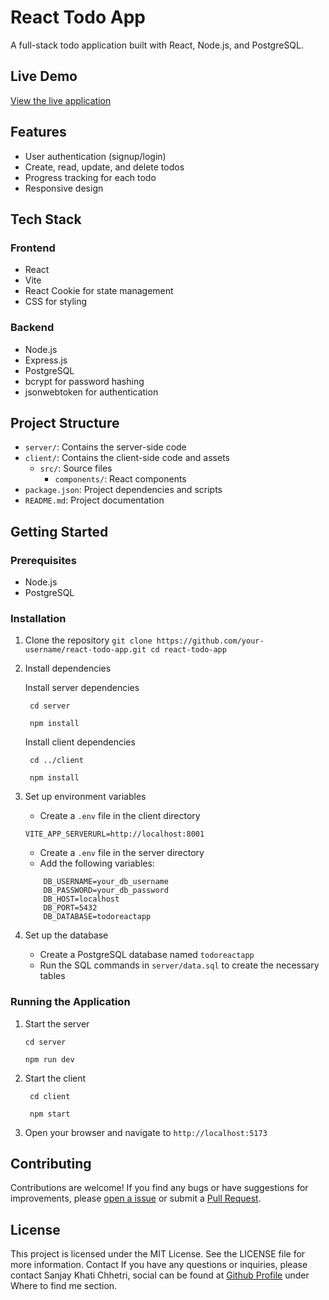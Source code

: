 # React Todo App

A full-stack todo application built with React, Node.js, and PostgreSQL.

## Live Demo

[View the live application](https://todo-react-app-client.vercel.app/)

## Features

- User authentication (signup/login)
- Create, read, update, and delete todos
- Progress tracking for each todo
- Responsive design

## Tech Stack

### Frontend

- React
- Vite
- React Cookie for state management
- CSS for styling

### Backend

- Node.js
- Express.js
- PostgreSQL
- bcrypt for password hashing
- jsonwebtoken for authentication

## Project Structure

- `server/`: Contains the server-side code
- `client/`: Contains the client-side code and assets
  - `src/`: Source files
    - `components/`: React components
- `package.json`: Project dependencies and scripts
- `README.md`: Project documentation

## Getting Started

### Prerequisites

- Node.js
- PostgreSQL

### Installation

1. Clone the repository
   `git clone https://github.com/your-username/react-todo-app.git
cd react-todo-app`

2. Install dependencies

   Install server dependencies

   ` cd server`

   ` npm install`

   Install client dependencies

   ` cd ../client`

   ` npm install`

3. Set up environment variables

   - Create a `.env` file in the client directory

   ```.env
   VITE_APP_SERVERURL=http://localhost:8001
   ```

   - Create a `.env` file in the server directory
   - Add the following variables:

   ```
       DB_USERNAME=your_db_username
       DB_PASSWORD=your_db_password
       DB_HOST=localhost
       DB_PORT=5432
       DB_DATABASE=todoreactapp
   ```

4. Set up the database

   - Create a PostgreSQL database named `todoreactapp`
   - Run the SQL commands in `server/data.sql` to create the necessary tables

### Running the Application

1. Start the server

   `cd server`

   `npm run dev`

2. Start the client

   ` cd client`

   ` npm start`

3. Open your browser and navigate to `http://localhost:5173`

## Contributing

Contributions are welcome! If you find any bugs or have suggestions for improvements, please [open a issue](https://github.com/SanjayKhatiChhetri/TodoReactApp/issues) or submit a [Pull Request](https://github.com/SanjayKhatiChhetri/TodoReactApp/pulls).

## License

This project is licensed under the MIT License. See the LICENSE file for more information. Contact If you have any questions or inquiries, please contact Sanjay Khati Chhetri, social can be found at [Github Profile](https://github.com/SanjayKhatiChhetri) under Where to find me section.
